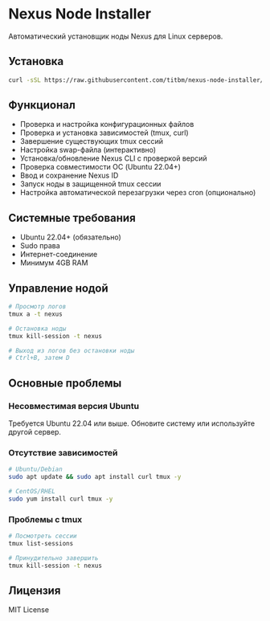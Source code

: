 # Nexus Node Installer

Автоматический установщик ноды Nexus для Linux серверов.

## Установка

```bash
curl -sSL https://raw.githubusercontent.com/titbm/nexus-node-installer/main/nexus-install.sh | bash
```

## Функционал

- Проверка и настройка конфигурационных файлов
- Проверка и установка зависимостей (tmux, curl)
- Завершение существующих tmux сессий
- Настройка swap-файла (интерактивно)
- Установка/обновление Nexus CLI с проверкой версий
- Проверка совместимости ОС (Ubuntu 22.04+)
- Ввод и сохранение Nexus ID
- Запуск ноды в защищенной tmux сессии
- Настройка автоматической перезагрузки через cron (опционально)

## Системные требования

- Ubuntu 22.04+ (обязательно)
- Sudo права
- Интернет-соединение
- Минимум 4GB RAM

## Управление нодой

```bash
# Просмотр логов
tmux a -t nexus

# Остановка ноды
tmux kill-session -t nexus

# Выход из логов без остановки ноды
# Ctrl+B, затем D
```

## Основные проблемы

### Несовместимая версия Ubuntu
Требуется Ubuntu 22.04 или выше. Обновите систему или используйте другой сервер.

### Отсутствие зависимостей
```bash
# Ubuntu/Debian
sudo apt update && sudo apt install curl tmux -y

# CentOS/RHEL
sudo yum install curl tmux -y
```

### Проблемы с tmux
```bash
# Посмотреть сессии
tmux list-sessions

# Принудительно завершить
tmux kill-session -t nexus
```

## Лицензия

MIT License
